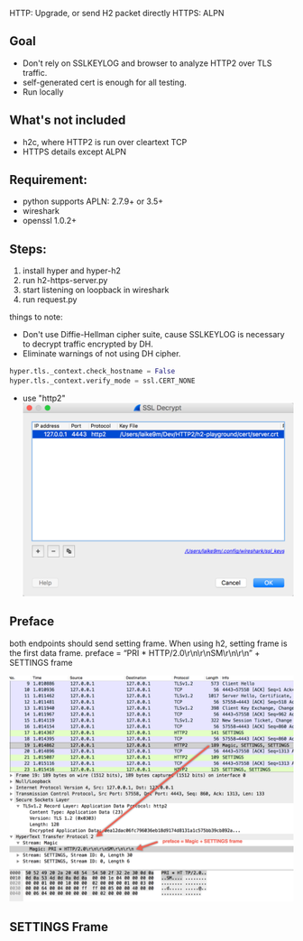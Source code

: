 HTTP: Upgrade, or send H2 packet directly
HTTPS: ALPN

## Goal
* Don't rely on SSLKEYLOG and browser to analyze HTTP2 over TLS traffic.
* self-generated cert is enough for all testing.
* Run locally

## What's not included
* h2c, where HTTP2 is run over cleartext TCP
* HTTPS details except ALPN

## Requirement: 
* python supports APLN: 2.7.9+ or 3.5+
* wireshark
* openssl 1.0.2+

## Steps:
1. install hyper and hyper-h2
2. run h2-https-server.py
3. start listening on loopback in wireshark
4. run request.py

things to note:
* Don't use Diffie-Hellman cipher suite, cause SSLKEYLOG is necessary to decrypt traffic encrypted by DH.
* Eliminate warnings of not using DH cipher.
```python
hyper.tls._context.check_hostname = False
hyper.tls._context.verify_mode = ssl.CERT_NONE
```
* use "http2"
![](image/setting.png)

## Preface

both endpoints should send setting frame. When using h2, setting frame is the first data frame. preface = “PRI * HTTP/2.0\r\n\r\nSM\r\n\r\n” + SETTINGS frame

![](image/preface.png)

## SETTINGS Frame
